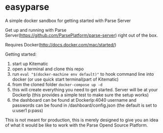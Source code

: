 # easyparse
A simple docker sandbox for getting started with Parse Server

Get up and running with Parse Server(https://github.com/ParsePlatform/parse-server) right out of the box.

Requires Docker(http://docs.docker.com/mac/started/)

Getting started:
<ol>
<li>start up Kitematic</li>
<li>open a terminal and clone this repo</li>
<li>run <code>eval "$(docker-machine env default)"</code> to hook command line into docker (or use quick start terminal(part of Kitematic)</li>
<li>from the cloned folder <code>docker-compose up -d </code>
<li>this will create everything you need to get started. Server will be at your DockerIp (this provides a simple test to make sure the setup works)
<li>the dashboard can be found at DockerIp:4040 username and passwords can be found in /dashboard/config.json (the default is set to u:user1 p:pass)
</ol>

This is not meant for production, this is merely designed to give you an idea of what it would be like to work with the Parse Opend Source Platform.
